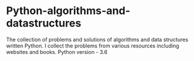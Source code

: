 # Python-algorithms-and-datastructures
The collection of problems and solutions of algorithms and data structures written Python.
I collect the problems from various resources including websites and books.
Python version - 3.6
